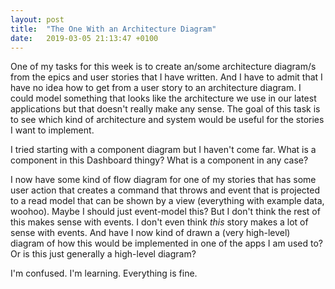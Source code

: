 ```yaml
---
layout: post
title:  "The One With an Architecture Diagram"
date:   2019-03-05 21:13:47 +0100
---
```


One of my tasks for this week is to create an/some architecture diagram/s from the epics and user stories that I have written. And I have to admit that I have no idea how to get from a user story to an architecture diagram. I could model something that looks like the architecture we use in our latest applications but that doesn't really make any sense. The goal of this task is to see which kind of architecture and system would be useful for the stories I want to implement.

I tried starting with a component diagram but I haven't come far. What is a component in this Dashboard thingy? What is a component in any case?

I now have some kind of flow diagram for one of my stories that has some user action that creates a command that throws and event that is projected to a read model that can be shown by a view (everything with example data, woohoo). Maybe I should just event-model this? But I don't think the rest of this makes sense with events. I don't even think *this* story makes a lot of sense with events. And have I now kind of drawn a (very high-level) diagram of how this would be implemented in one of the apps I am used to? Or is this just generally a high-level diagram?

I'm confused. I'm learning. Everything is fine.
